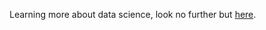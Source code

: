 Learning more about data science, look no further but [here](http://www.coppelia.io/2015/09/a-decision-process-for-selecting-statistical-techniques/).
